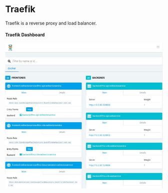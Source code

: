 # Traefik

Traefik is a reverse proxy and load balancer.

#### Traefik Dashboard
[![Traefik Dashboard](images/traefik.jpeg)](http://traefik.cloud.bushfirebehaviour.net.au:8080)

